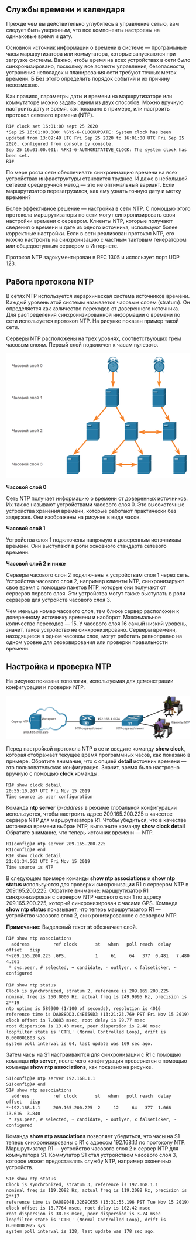 <!-- 10.3.1 -->
## Службы времени и календаря

Прежде чем вы действительно углубитесь в управление сетью, вам следует быть уверенным, что все компоненты настроены на одинаковые время и дату.

Основной источник информации о времени в системе — программные часы маршрутизатора или коммутатора, которые запускаются при загрузке системы. Важно, чтобы время на всех устройствах в сети было синхронизировано, поскольку все аспекты управления, безопасности, устранения неполадок и планирования сети требуют точных меток времени. Б
Без этого определить порядок событий и их причину невозможно.

Как правило, параметры даты и времени на маршрутизаторе или коммутаторе можно задать одним из двух способов. Можно вручную настроить дату и время, как показано в примере, или настроить протокол сетевого времени (NTP).

```
R1# clock set 16:01:00 sept 25 2020 
*Sep 25 16:01:00.000: %SYS-6-CLOCKUPDATE: System clock has been updated from 13:09:49 UTC Fri Sep 25 2020 to 16:01:00 UTC Fri Sep 25 2020, configured from console by console.
Sep 25 16:01:00.001: %PKI-6-AUTHORITATIVE_CLOCK: The system clock has been set.
R1#
```

По мере роста сети обеспечивать синхронизацию времени на всех устройствах инфраструктуры становится труднее. И даже в небольшой сетевой среде ручной метод — это не оптимальный вариант. Если маршрутизатор перезагрузился, как ему узнать точную дату и метку времени?

Более эффективное решение — настройка в сети NTP. С помощью этого протокола маршрутизаторы по сети могут синхронизировать свои настройки времени с сервером. Клиенты NTP, которые получают сведения о времени и дате из одного источника, используют более корректные настройки. Если в сети реализован протокол NTP, его можно настроить на синхронизацию с частным тактовым генератором или общедоступным сервером в Интернете.

Протокол NTP задокументирован в RFC 1305 и использует порт UDP 123.

<!-- 10.3.2 -->
## Работа протокола NTP

В сетях NTP используется иерархическая система источников времени. Каждый уровень этой системы называется часовым слоем (stratum). Он определяется как количество переходов от доверенного источника. Для распределения синхронизированной информации о времени по сети используется протокол NTP. На рисунке показан пример такой сети.

Серверы NTP расположены на трех уровнях, соответствующих трем часовым слоям. Первый слой подключен к часам нулевого.

![](./assets/10.3.2.png)
<!-- /courses/ensa-dl/ae8eb392-34fd-11eb-ba19-f1886492e0e4/aeb5eaa2-34fd-11eb-ba19-f1886492e0e4/assets/c6af7f22-1c46-11ea-af56-e368b99e9723.svg -->

**Часовой слой 0**

Сеть NTP получает информацию о времени от доверенных источников. Их также называют устройствами часового слоя 0. Это высокоточные устройства хранения времени, которые работают практически без задержек. Они изображены на рисунке в виде часов.

**Часовой слой 1**

Устройства слоя 1 подключены напрямую к доверенным источникам времени. Они выступают в роли основного стандарта сетевого времени.

**Часовой слой 2 и ниже**

Серверы часового слоя 2 подключены к устройствам слоя 1 через сеть. Устройства часового слоя 2, например клиенты NTP, синхронизируют свое время с помощью пакетов NTP, которые они получают от серверов первого слоя. Эти устройства могут также выступать в роли серверов для устройств часового слоя 3.

Чем меньше номер часового слоя, тем ближе сервер расположен к доверенному источнику времени и наоборот. Максимальное количество переходов — 15. У часового слоя 16 самый низкий уровень, значит, такое устройство не синхронизировано. Серверы времени, находящиеся в одном часовом слое, могут работать равноправно на одном уровне для резервирования или проверки правильности времени.

<!-- 10.3.3 -->
## Настройка и проверка NTP

На рисунке показана топология, используемая для демонстрации конфигурации и проверки NTP.

![](./assets/10.3.3.png)
<!-- /courses/ensa-dl/ae8eb392-34fd-11eb-ba19-f1886492e0e4/aeb5eaa2-34fd-11eb-ba19-f1886492e0e4/assets/c6aff450-1c46-11ea-af56-e368b99e9723.svg -->

Перед настройкой протокола NTP в сети введите команду **show clock**, которая отображает текущее время программных часов, как показано в примере. Обратите внимание, что с опцией **detail** источник времени — это пользовательская конфигурация. Значит, время было настроено вручную с помощью **clock** команды.

```
R1# show clock detail 
20:55:10.207 UTC Fri Nov 15 2019
Time source is user configuration
```

Команда **ntp server** _ip-address_ в режиме глобальной конфигурации используется, чтобы настроить адрес 209.165.200.225 в качестве сервера NTP для маршрутизатора R1. Чтобы убедиться, что в качестве источника времени выбран NTP, выполните команду **show clock detail** Обратите внимание, что теперь источник времени — NTP.

```
R1(config)# ntp server 209.165.200.225 
R1(config)# end 
R1# show clock detail 
21:01:34.563 UTC Fri Nov 15 2019
Time source is NTP
```

В следующем примере команды **show ntp associations** и **show ntp status** используются для проверки синхронизации R1 с сервером NTP в 209.165.200.225. Обратите внимание: маршрутизатор R1 синхронизирован с сервером NTP часового слоя 1 по адресу 209.165.200.225, который синхронизирован с часами GPS. Команда **show ntp status** показывает, что теперь маршрутизатор R1 — устройство часового слоя 2, синхронизированное с сервером NTP.

**Примечание:** Выделеный текст **st** обозначает слой.

```
R1# show ntp associations   
  address         ref clock       st   when   poll reach  delay  offset   disp
*~209.165.200.225 .GPS.           1     61     64   377  0.481   7.480  4.261
 * sys.peer, # selected, + candidate, - outlyer, x falseticker, ~ configured
 
R1# show ntp status 
Clock is synchronized, stratum 2, reference is 209.165.200.225
nominal freq is 250.0000 Hz, actual freq is 249.9995 Hz, precision is 2**19
ntp uptime is 589900 (1/100 of seconds), resolution is 4016
reference time is DA088DD3.C4E659D3 (13:21:23.769 PST Fri Nov 15 2019)
clock offset is 7.0883 msec, root delay is 99.77 msec
root dispersion is 13.43 msec, peer dispersion is 2.48 msec
loopfilter state is 'CTRL' (Normal Controlled Loop), drift is 0.000001803 s/s
system poll interval is 64, last update was 169 sec ago.
```

Затем часы на S1 настраиваются для синхронизации с R1 с помощью команды **ntp server**, после чего конфигурация проверяется с помощью команды **show ntp associations**, как показано на рисунке.

```
S1(config)# ntp server 192.168.1.1
S1(config)# end
S1# show ntp associations
  address         ref clock       st   when   poll reach  delay  offset   disp
*~192.168.1.1     209.165.200.225  2     12     64   377  1.066  13.616  3.840
 * sys.peer, # selected, + candidate, - outlyer, x falseticker, ~ configured
```

Команда **show ntp associations** позволяет убедиться, что часы на S1 теперь синхронизированы с R1 с адресом 192.168.1.1 по протоколу NTP. Маршрутизатор R1 — устройство часового слоя 2 и сервер NTP для коммутатора S1. Коммутатор S1 стал устройством часового слоя 3, которое может предоставлять службу NTP, например оконечных устройств.

```
S1# show ntp status
Clock is synchronized, stratum 3, reference is 192.168.1.1
nominal freq is 119.2092 Hz, actual freq is 119.2088 Hz, precision is 2**17
reference time is DA08904B.3269C655 (13:31:55.196 PST Tue Nov 15 2019)
clock offset is 18.7764 msec, root delay is 102.42 msec
root dispersion is 38.03 msec, peer dispersion is 3.74 msec
loopfilter state is 'CTRL' (Normal Controlled Loop), drift is 0.000003925 s/s
system poll interval is 128, last update was 178 sec ago.
```

